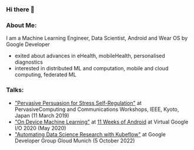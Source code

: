 ### Hi there 👋

### About Me:

I am a Machine Learning Engineer, Data Scientist, Android and Wear OS by Google Developer
- exited about advances in eHealth, mobileHealth, personalised diagnostics
- interested in distributed ML and computation, mobile and cloud computing, federated ML

### Talks:

- ["Pervasive Persuasion for Stress Self-Regulation"](https://www.computer.org/csdl/proceedings-article/percom-workshops/2019/08730850/1aDSMKrFM6A) at PervasiveComputing and Communications Workshops, IEEE, Kyoto, Japan (11 March 2019)
- ["On Device Machine Learning"](https://www.youtube.com/watch?v=GZe5BKBnzho) at [11 Weeks of Android](https://www.youtube.com/watch?v=P-IcDKAlRL4&list=PLWz5rJ2EKKc9znUgvI7lFPE-v5Vw4mGwG) at Virtual Google I/O 2020 (May 2020)
- ["Automating Data Science Research with Kubeflow"](https://gdg.community.dev/events/details/google-gdg-cloud-munich-presents-october-gathering-1/) at Google Developer Group Gloud Munich (5 October 2022)  

<!--
**yingding/yingding** is a ✨ _special_ ✨ repository because its `README.md` (this file) appears on your GitHub profile.

Here are some ideas to get you started:

- 🔭 I’m currently working on ...
- 🌱 I’m currently learning ...
- 👯 I’m looking to collaborate on ...
- 🤔 I’m looking for help with ...
- 💬 Ask me about ...
- 📫 How to reach me: ...
- 😄 Pronouns: ...
- ⚡ Fun fact: ...
-->

<!-- 
example of making github profile
https://www.sitepoint.com/github-profile-readme/
-->
